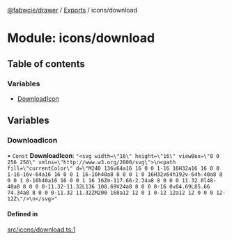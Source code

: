 [@fabwcie/drawer](../README.md) / [Exports](../modules.md) / icons/download

# Module: icons/download

## Table of contents

### Variables

- [DownloadIcon](icons_download.md#downloadicon)

## Variables

### DownloadIcon

• `Const` **DownloadIcon**: ``"<svg width=\"16\" height=\"16\" viewBox=\"0 0 256 256\" xmlns=\"http://www.w3.org/2000/svg\">\n<path fill=\"currentColor\" d=\"M240 136v64a16 16 0 0 1-16 16H32a16 16 0 0 1-16-16v-64a16 16 0 0 1 16-16h40a8 8 0 0 1 0 16H32v64h192v-64h-40a8 8 0 0 1 0-16h40a16 16 0 0 1 16 16Zm-117.66-2.34a8 8 0 0 0 11.32 0l48-48a8 8 0 0 0-11.32-11.32L136 108.69V24a8 8 0 0 0-16 0v84.69L85.66 74.34a8 8 0 0 0-11.32 11.32ZM200 168a12 12 0 1 0-12 12a12 12 0 0 0 12-12Z\"/>\n</svg>"``

#### Defined in

[src/icons/download.ts:1](https://github.com/fabwcie/drawer/blob/21e6e28/src/icons/download.ts#L1)
